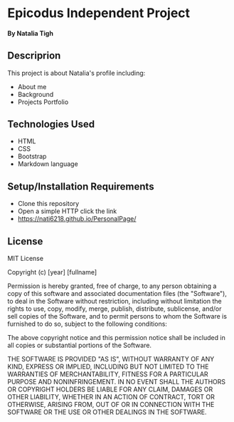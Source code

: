 # Epicodus Independent Project
#### By Natalia Tigh

## Descriprion
This project is about Natalia's profile including:

  - About me
  - Background
  - Projects Portfolio

## Technologies Used

  - HTML
  - CSS
  - Bootstrap
  - Markdown language


## Setup/Installation Requirements

* Clone this repository
* Open a simple HTTP click the link
* https://nati6218.github.io/PersonalPage/

## License
MIT License

Copyright (c) [year] [fullname]

Permission is hereby granted, free of charge, to any person obtaining a copy
of this software and associated documentation files (the "Software"), to deal
in the Software without restriction, including without limitation the rights
to use, copy, modify, merge, publish, distribute, sublicense, and/or sell
copies of the Software, and to permit persons to whom the Software is
furnished to do so, subject to the following conditions:

The above copyright notice and this permission notice shall be included in all
copies or substantial portions of the Software.

THE SOFTWARE IS PROVIDED "AS IS", WITHOUT WARRANTY OF ANY KIND, EXPRESS OR
IMPLIED, INCLUDING BUT NOT LIMITED TO THE WARRANTIES OF MERCHANTABILITY,
FITNESS FOR A PARTICULAR PURPOSE AND NONINFRINGEMENT. IN NO EVENT SHALL THE
AUTHORS OR COPYRIGHT HOLDERS BE LIABLE FOR ANY CLAIM, DAMAGES OR OTHER
LIABILITY, WHETHER IN AN ACTION OF CONTRACT, TORT OR OTHERWISE, ARISING FROM,
OUT OF OR IN CONNECTION WITH THE SOFTWARE OR THE USE OR OTHER DEALINGS IN THE
SOFTWARE.
